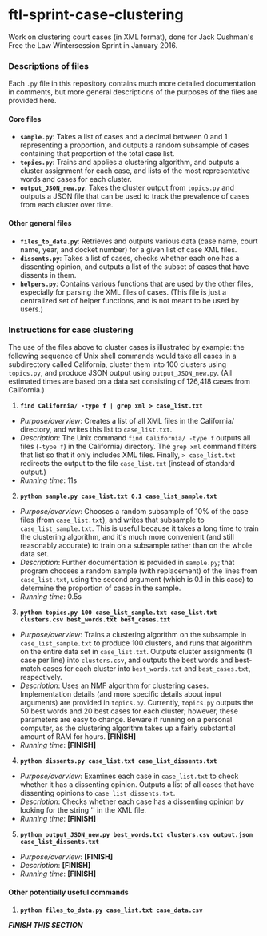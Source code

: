 # ftl-sprint-case-clustering
Work on clustering court cases (in XML format), done for Jack Cushman's Free the Law Wintersession Sprint in January 2016.

### Descriptions of files
Each `.py` file in this repository contains much more detailed documentation in comments, but more general descriptions of the purposes of the files are provided here.

#### Core files
- **`sample.py`**: Takes a list of cases and a decimal between 0 and 1 representing a proportion, and outputs a random subsample of cases containing that proportion of the total case list.
- **`topics.py`**: Trains and applies a clustering algorithm, and outputs a cluster assignment for each case, and lists of the most representative words and cases for each cluster.
- **`output_JSON_new.py`**: Takes the cluster output from `topics.py` and outputs a JSON file that can be used to track the prevalence of cases from each cluster over time.

#### Other general files
- **`files_to_data.py`**: Retrieves and outputs various data (case name, court name, year, and docket number) for a given list of case XML files.
- **`dissents.py`**: Takes a list of cases, checks whether each one has a dissenting opinion, and outputs a list of the subset of cases that have dissents in them.
- **`helpers.py`**: Contains various functions that are used by the other files, especially for parsing the XML files of cases. (This file is just a centralized set of helper functions, and is not meant to be used by users.)

### Instructions for case clustering
The use of the files above to cluster cases is illustrated by example: the following sequence of Unix shell commands would take all cases in a subdirectory called California, cluster them into 100 clusters using `topics.py`, and produce JSON output using `output_JSON_new.py`. (All estimated times are based on a data set consisting of 126,418 cases from California.)

1. **`find California/ -type f | grep xml > case_list.txt`**
  * _Purpose/overview_: Creates a list of all XML files in the California/ directory, and writes this list to `case_list.txt`.
  * _Description_: The Unix command `find California/ -type f` outputs all files (`-type f`) in the California/ directory. The `grep xml` command filters that list so that it only includes XML files. Finally, `> case_list.txt` redirects the output to the file `case_list.txt` (instead of standard output.)
  * _Running time_: 11s
2. **`python sample.py case_list.txt 0.1 case_list_sample.txt`**
  * _Purpose/overview_: Chooses a random subsample of 10% of the case files (from `case_list.txt`), and writes that subsample to `case_list_sample.txt`. This is useful because it takes a long time to train the clustering algorithm, and it's much more convenient (and still reasonably accurate) to train on a subsample rather than on the whole data set.
  * _Description_: Further documentation is provided in `sample.py`; that program chooses a random sample (with replacement) of the lines from `case_list.txt`, using the second argument (which is 0.1 in this case) to determine the proportion of cases in the sample.
  * _Running time_: 0.5s
3. **`python topics.py 100 case_list_sample.txt case_list.txt clusters.csv best_words.txt best_cases.txt`**
  * _Purpose/overview_: Trains a clustering algorithm on the subsample in `case_list_sample.txt` to produce 100 clusters, and runs that algorithm on the entire data set in `case_list.txt`. Outputs cluster assignments (1 case per line) into `clusters.csv`, and outputs the best words and best-match cases for each cluster into `best_words.txt` and `best_cases.txt`, respectively.
  * _Description_: Uses an [NMF](https://en.wikipedia.org/wiki/Non-negative_matrix_factorization) algorithm for clustering cases. Implementation details (and more specific details about input arguments) are provided in `topics.py`. Currently, `topics.py` outputs the 50 best words and 20 best cases for each cluster; however, these parameters are easy to change. Beware if running on a personal computer, as the clustering algorithm takes up a fairly substantial amount of RAM for hours. **[FINISH]**
  * _Running time_: **[FINISH]**
4. **`python dissents.py case_list.txt case_list_dissents.txt`**
  * _Purpose/overview_: Examines each case in `case_list.txt` to check whether it has a dissenting opinion. Outputs a list of all cases that have dissenting opinions to `case_list_dissents.txt`.
  * _Description_: Checks whether each case has a dissenting opinion by looking for the string '<opinion type="dissent">' in the XML file.
  * _Running time_: **[FINISH]**
5. **`python output_JSON_new.py best_words.txt clusters.csv output.json case_list_dissents.txt`**
  * _Purpose/overview_: **[FINISH]**
  * _Description_: **[FINISH]**
  * _Running time_: **[FINISH]**


#### Other potentially useful commands

1. **`python files_to_data.py case_list.txt case_data.csv`**

**_FINISH THIS SECTION_**

